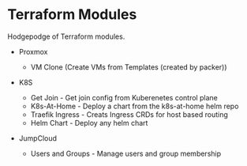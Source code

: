 # Terraform Modules
Hodgepodge of Terraform modules.

* Proxmox
   * VM Clone (Create VMs from Templates (created by packer))

* K8S
    * Get Join        - Get join config from Kuberenetes control plane
    * K8s-At-Home     - Deploy a chart from the k8s-at-home helm repo
    * Traefik Ingress - Creats Ingress CRDs for host based routing
    * Helm Chart      - Deploy any helm chart

* JumpCloud
   * Users and Groups - Manage users and group membership
